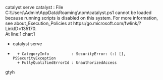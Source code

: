 catalyst serve
catalyst : File C:\Users\Admin\AppData\Roaming\npm\catalyst.ps1 cannot be loaded because running scripts is disabled 
on this system. For more information, see about_Execution_Policies at https:/go.microsoft.com/fwlink/?LinkID=135170.  
At line:1 char:1
+ catalyst serve
+ ~~~~~~~~
    + CategoryInfo          : SecurityError: (:) [], PSSecurityException
    + FullyQualifiedErrorId : UnauthorizedAccess
gtyh
